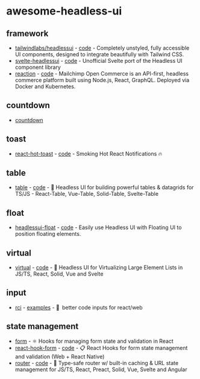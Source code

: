 # awesome-headless-ui

## framework

- [tailwindlabs/headlessui](https://headlessui.com/) - [code](https://github.com/tailwindlabs/headlessui) - Completely unstyled, fully accessible UI components, designed to integrate beautifully with Tailwind CSS.
- [svelte-headlessui](https://svelte-headlessui.goss.io/docs) - [code](https://github.com/rgossiaux/svelte-headlessui) - Unofficial Svelte port of the Headless UI component library
- [reaction](https://mailchimp.com/developer/open-commerce/) - [code](https://github.com/reactioncommerce/reaction) - Mailchimp Open Commerce is an API-first, headless commerce platform built using Node.js, React, GraphQL. Deployed via Docker and Kubernetes.

## countdown

- [countdown](https://github.com/ndresx/react-countdown)

## toast

- [react-hot-toast](https://github.com/timolins/react-hot-toast) - [code](https://github.com/timolins/react-hot-toast) - Smoking Hot React Notifications 🔥

## table

- [table](https://tanstack.com/table/v8) - [code](https://github.com/TanStack/table) - 🤖 Headless UI for building powerful tables & datagrids for TS/JS - React-Table, Vue-Table, Solid-Table, Svelte-Table

## float

- [headlessui-float](https://headlessui-float.vercel.app/) - [code](https://github.com/ycs77/headlessui-float) - Easily use Headless UI with Floating UI to position floating elements.

## virtual

- [virtual](https://tanstack.com/virtual/v3) - [code](https://github.com/TanStack/virtual) - 🤖 Headless UI for Virtualizing Large Element Lists in JS/TS, React, Solid, Vue and Svelte

## input

- [rci](https://github.com/leonardodino/rci) - [examples](https://codesandbox.io/s/rci-codeinput-812up?file=/src/Example.tsx) - 🔢 better code inputs for react/web

## state management

- [form](https://github.com/TanStack/form) - ⚛️ Hooks for managing form state and validation in React
- [react-hook-form](https://react-hook-form.com/) - [code](https://github.com/react-hook-form/react-hook-form) - 📋 React Hooks for form state management and validation (Web + React Native)
- [router](https://tanstack.com/router/v1) - [code](https://github.com/TanStack/router) - 🤖 Type-safe router w/ built-in caching & URL state management for JS/TS, React, Preact, Solid, Vue, Svelte and Angular
